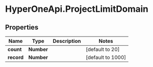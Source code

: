 # HyperOneApi.ProjectLimitDomain

## Properties

Name | Type | Description | Notes
------------ | ------------- | ------------- | -------------
**count** | **Number** |  | [default to 20]
**record** | **Number** |  | [default to 1000]



